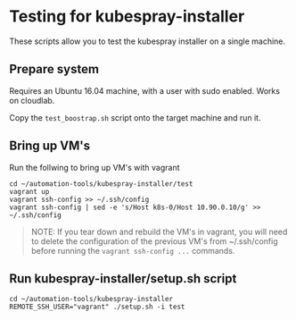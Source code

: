 # Testing for kubespray-installer

These scripts allow you to test the kubespray installer on a single machine.

## Prepare system

Requires an Ubuntu 16.04 machine, with a user with sudo enabled. Works on cloudlab.

Copy the `test_boostrap.sh` script onto the target machine and run it.

## Bring up VM's

Run the follwing to bring up VM's with vagrant

```shell
cd ~/automation-tools/kubespray-installer/test
vagrant up
vagrant ssh-config >> ~/.ssh/config
vagrant ssh-config | sed -e 's/Host k8s-0/Host 10.90.0.10/g' >> ~/.ssh/config
```

> NOTE: If you tear down and rebuild the VM's in vagrant, you will need to
> delete the configuration of the previous VM's from ~/.ssh/config before
> running the `vagrant ssh-config ...` commands.

## Run kubespray-installer/setup.sh script

```shell
cd ~/automation-tools/kubespray-installer
REMOTE_SSH_USER="vagrant" ./setup.sh -i test
```

